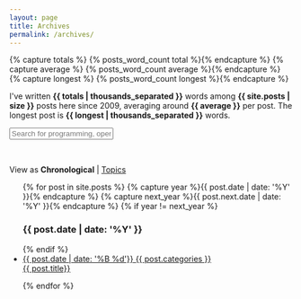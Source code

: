 ```yaml
---
layout: page
title: Archives
permalink: /archives/
---
```


<div id="blog-archives">

{% capture totals %} {% posts_word_count total %}{% endcapture %}
{% capture average %} {% posts_word_count average %}{% endcapture %}
{% capture longest %} {% posts_word_count longest %}{% endcapture %}

<p>I've written <strong>{{ totals | thousands_separated }}</strong> words among <strong>{{ site.posts | size }}</strong> posts here since 2009, averaging around <strong>{{ average }}</strong> per post. The longest post is <strong>{{ longest | thousands_separated }}</strong> words.</p>

<form role = "search" class = "searchform" action="https://duckduckgo.com/">
  <input type="text" name="q" placeholder = "Search for programming, open data, history, leadership, or whatever.">
  <input type="hidden" name="sites" value="jasonheppler.org">
</form>

<br/>

<p>View as <strong>Chronological</strong> | <a href="/topics/">Topics</a></p>

<div class="home-archives">
<ul class="list-items">
  {% for post in site.posts %}
    {% capture year %}{{ post.date | date: '%Y' }}{% endcapture %}
    {% capture next_year %}{{ post.next.date | date: '%Y' }}{% endcapture %}
    {% if year != next_year %}
      <h3>{{ post.date | date: '%Y' }}</h3>
    {% endif %}

  <li>
    <a href="{{ post.url}}">
      <time class="date">{{ post.date | date: '%B %d'}}</time>
      </a>
      <span class="cat">
        <a href="/topics/#{{post.categories}}" rel="category tag">{{ post.categories }}</a>
      </span> <br/>
      <a href="{{ post.url }}">
        <span class="title">{{ post.title}}</span>
      </a>
  </li>

  {% endfor %}
</ul>
</div>
</div>
